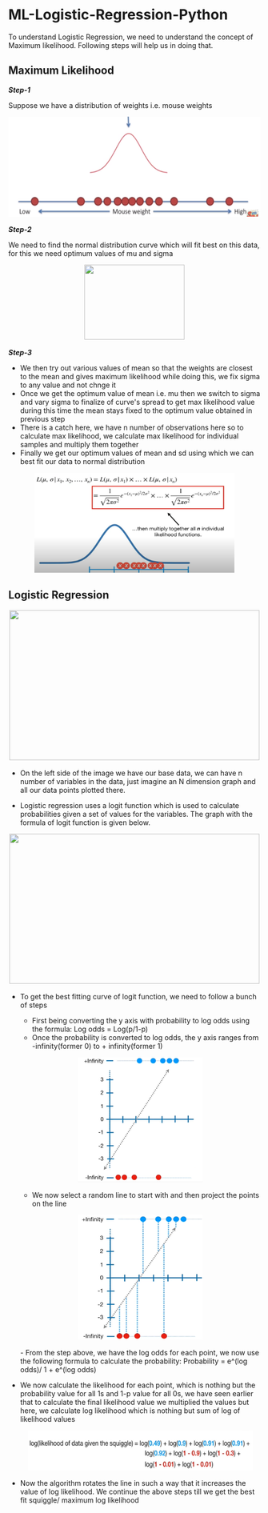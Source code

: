 # ML-Logistic-Regression-Python

To understand Logistic Regression, we need to understand the concept of Maximum likelihood. Following steps will help us in doing that.

## Maximum Likelihood

***Step-1***

Suppose we have a distribution of weights i.e. mouse weights

<p align="center">
<img src=https://github.com/amit-raj-repo/ML-Logistic-Regression-Python/blob/master/Resources/mxl-1.png width=550 height=200>
</p>

***Step-2***

We need to find the normal distribution curve which will fit best on this data, for this we need optimum values of mu and sigma

<p align="center">
<img src=https://www.thoughtco.com/thmb/pYkVzv3wJGeULFip-z1t75557WA=/1500x1124/filters:no_upscale():max_bytes(150000):strip_icc()/bellformula-56b749555f9b5829f8380dc8.jpg width=200 height=150>
</p>

***Step-3***

- We then try out various values of mean so that the weights are closest to the mean and gives maximum likelihood while doing this, we fix sigma to any value and not chnge it
- Once we get the optimum value of mean i.e. mu then we switch to sigma and vary sigma to finalize of curve's spread to get max likelihood value during this time the mean stays fixed to the optimum value obtained in previous step
- There is a catch here, we have n number of observations here so to calculate max likelihood, we calculate max likelihood for individual samples and multiply them together
- Finally we get our optimum values of mean and sd using which we can best fit our data to normal distribution

<p align="center">
<img src=https://github.com/amit-raj-repo/ML-Logistic-Regression-Python/blob/master/Resources/mxl-2.png width=400 height=200>
</p>

## Logistic Regression

<p align="center">
<img src=https://www.equiskill.com/wp-content/uploads/2018/07/WhatsApp-Image-2020-02-11-at-8.30.11-PM.jpeg width=500 height=300>
</p>

- On the left side of the image we have our base data, we can have n number of variables in the data, just imagine an N dimension graph and all our data points plotted there.

- Logistic regression uses a logit function which is used to calculate probabilities given a set of values for the variables. The graph with the formula of logit function is given below.

<p align="center">
<img src=https://qph.fs.quoracdn.net/main-qimg-7c9b7670c90b286160a88cb599d1b733 width=500 height=300>
</p> 

- To get the best fitting curve of logit function, we need to follow a bunch of steps
  - First being converting the y axis with probability to log odds using the formula: 
        Log odds = Log(p/1-p)
  - Once the probability is converted to log odds, the y axis ranges from -infinity(former 0) to + infinity(former 1)
  
  <p align="center">
  <img src=https://github.com/amit-raj-repo/ML-Logistic-Regression-Python/blob/master/Resources/mxl-3.png width=250 height=250>
  </p>
  
  - We now select a random line to start with and then project the points on the line
  <p align="center">
  <img src=https://github.com/amit-raj-repo/ML-Logistic-Regression-Python/blob/master/Resources/mxl-4.png width=250 height=250>
  </p>
  - From the step above, we have the log odds for each point, we now use the following formula to calculate the probability:
                           Probability =  e^(log odds)/ 1 + e^(log odds)
                           
- We now calculate the likelihood for each point, which is nothing but the probability value for all 1s and 1-p value for all 0s, we have seen earlier that to calculate the final likelihood value we multiplied the values but here, we calculate log likelihood which is nothing but sum of log of likelihood values 
  <p align="center">
  <img src=https://github.com/amit-raj-repo/ML-Logistic-Regression-Python/blob/master/Resources/mxl-5.png width=450 height=80>
  </p>
 
- Now the algorithm rotates the line in such a way that it increases the value of log likelihood. We continue the above steps till we get the best fit squiggle/ maximum log likelihood
